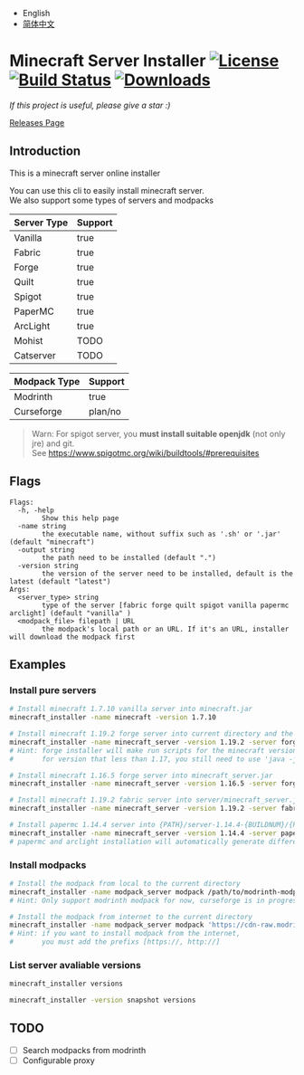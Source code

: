 
- English
- [简体中文](./README_zh.MD)

Minecraft Server Installer
[![License](https://img.shields.io/github/license/kmcsr/server-installer)](https://github.com/kmcsr/server-installer/blob/main/LICENSE)
[![Build Status](https://img.shields.io/github/actions/workflow/status/kmcsr/server-installer/build-tag.yml)](https://github.com/kmcsr/server-installer/actions)
[![Downloads](https://img.shields.io/github/downloads/kmcsr/server-installer/total)](https://github.com/kmcsr/server-installer/releases)
========

*If this project is useful, please give a star :)*

[Releases Page](https://github.com/kmcsr/server-installer/releases/)

## Introduction

This is a minecraft server online installer

You can use this cli to easily install minecraft server.  
We also support some types of servers and modpacks

| Server Type  | Support |
|--------------|---------|
| Vanilla      | true    |
| Fabric       | true    |
| Forge        | true    |
| Quilt        | true    |
| Spigot       | true    |
| PaperMC      | true    |
| ArcLight     | true    |
| Mohist       | TODO    |
| Catserver    | TODO    |

| Modpack Type | Support |
|--------------|---------|
| Modrinth     | true    |
| Curseforge   | plan/no |

> Warn: For spigot server, you **must install suitable openjdk** (not only jre) and git.  
>       See <https://www.spigotmc.org/wiki/buildtools/#prerequisites>

## Flags

```
Flags:
  -h, -help
        Show this help page
  -name string
        the executable name, without suffix such as '.sh' or '.jar' (default "minecraft")
  -output string
        the path need to be installed (default ".")
  -version string
        the version of the server need to be installed, default is the latest (default "latest")
Args:
  <server_type> string
        type of the server [fabric forge quilt spigot vanilla papermc arclight] (default "vanilla" )
  <modpack_file> filepath | URL
        the modpack's local path or an URL. If it's an URL, installer will download the modpack first
```

## Examples

### Install pure servers

```sh
# Install minecraft 1.7.10 vanilla server into minecraft.jar
minecraft_installer -name minecraft -version 1.7.10
```

```sh
# Install minecraft 1.19.2 forge server into current directory and the executable is minecraft_server.sh or minecraft_server.bat for windows
minecraft_installer -name minecraft_server -version 1.19.2 -server forge
# Hint: forge installer will make run scripts for the minecraft version that higher or equal than 1.17
#       for version that less than 1.17, you still need to use 'java -jar' to run the server

# Install minecraft 1.16.5 forge server into minecraft_server.jar
minecraft_installer -name minecraft_server -version 1.16.5 -server forge
```

```sh
# Install minecraft 1.19.2 fabric server into server/minecraft_server.jar
minecraft_installer -name minecraft_server -version 1.19.2 -server fabric -path server
```

```sh
# Install papermc 1.14.4 server into {PATH}/server-1.14.4-{BUILDNUM}/{PAPERMC-INSTALLED-NAME}.jar
minecraft_installer -name minecraft_server -version 1.14.4 -server papermc
# papermc and arclight installation will automatically generate different directories for different builder.
```

### Install modpacks

```sh
# Install the modpack from local to the current directory
minecraft_installer -name modpack_server modpack /path/to/modrinth-modpack.mrpack
# Hint: Only support modrinth modpack for now, curseforge is in progress
```

```sh
# Install the modpack from internet to the current directory
minecraft_installer -name modpack_server modpack 'https://cdn-raw.modrinth.com/data/sl6XzkCP/versions/i4agaPF2/Automation%20v3.3.mrpack'
# Hint: if you want to install modpack from the internet,
#       you must add the prefixs [https://, http://]
```

### List server avaliable versions

```sh
minecraft_installer versions
```

```sh
minecraft_installer -version snapshot versions
```


## TODO

- [ ] Search modpacks from modrinth
- [ ] Configurable proxy
